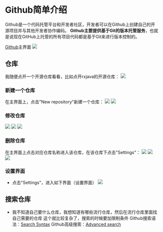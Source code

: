 # Github简单介绍

Github是一个代码托管平台和开发者社区，开发者可以在Github上创建自己的开源项目并与其他开发者协作编码。 **Github主要提供基于Git的版本托管服务**，也就是说现在GitHub上托管的所有项目代码都是基于Git来进行版本控制的。

[Github](https://github.com/)主界面 ![](http://i.imgur.com/saXGf5y.png)

## 仓库

我随便点开一个开源仓库看看，比如点开rxjava的开源仓库： ![](http://i.imgur.com/RfudCMQ.png)

### 新建一个仓库

在主界面上，点击"New repository"新建一个仓库： ![](http://i.imgur.com/nsKEbdR.png) ![](http://i.imgur.com/VQtAJ4g.png)

### 修改仓库

![](http://i.imgur.com/THJUoio.png) ![](http://i.imgur.com/VgfyCGW.png) ![](http://i.imgur.com/HuL2ssY.png)

### 删除仓库

在主界面上点击对应仓库名称进入该仓库，在该仓库下点击"Settings"： ![](http://i.imgur.com/9t06Juh.png) ![](http://i.imgur.com/jKSmZCr.png) ![](http://i.imgur.com/VUdRvKI.png)

### 设置界面

- 点击"Settings"，进入如下界面（设置界面） ![](http://i.imgur.com/OmDEm6l.png)

## 搜索仓库

- 我不知道自己要什么仓库，我想知道有哪些流行仓库，然后在流行仓库里面找自己需要的仓库 这个就比较复杂了，搜索的时候要加限制条件 Github搜索语法：[Search Syntax](https://help.github.com/articles/search-syntax/) Github高级搜索：[Advanced search](https://github.com/search/advanced)
